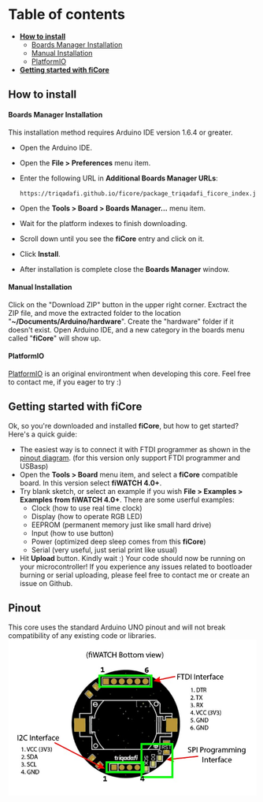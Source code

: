 

# Table of contents
* **[How to install](#how-to-install)**
	- [Boards Manager Installation](#boards-manager-installation)
	- [Manual Installation](#manual-installation)
	- [PlatformIO](#platformio)
* **[Getting started with fiCore](#getting-started-with-ficore)**

## How to install
#### Boards Manager Installation
This installation method requires Arduino IDE version 1.6.4 or greater.
* Open the Arduino IDE.
* Open the **File > Preferences** menu item.
* Enter the following URL in **Additional Boards Manager URLs**:

    ```
    https://triqadafi.github.io/ficore/package_triqadafi_ficore_index.json
    ```

* Open the **Tools > Board > Boards Manager...** menu item.
* Wait for the platform indexes to finish downloading.
* Scroll down until you see the **fiCore** entry and click on it.
* Click **Install**.
* After installation is complete close the **Boards Manager** window.

#### Manual Installation
Click on the "Download ZIP" button in the upper right corner. Exctract the ZIP file, and move the extracted folder to the location "**~/Documents/Arduino/hardware**". Create the "hardware" folder if it doesn't exist.
Open Arduino IDE, and a new category in the boards menu called "**fiCore**" will show up.

#### PlatformIO
[PlatformIO](http://platformio.org) is an original environtment when developing this core. Feel free to contact me, if you eager to try :)


## Getting started with fiCore
Ok, so you're downloaded and installed **fiCore**, but how to get started? Here's a quick guide:
* The easiest way is to connect it with FTDI programmer as shown in the [pinout diagram](#pinout). (for this version only support FTDI programmer and USBasp)
* Open the **Tools > Board** menu item, and select a **fiCore** compatible board. In this version select **fiWATCH 4.0+**.
* Try blank sketch, or select an example if you wish **File > Examples > Examples from fiWATCH 4.0+**.
There are some userful examples:
    - Clock (how to use real time clock)
    - Display (how to operate RGB LED)
    - EEPROM (permanent memory just like small hard drive)
    - Input (how to use button)
    - Power (optimized deep sleep comes from this **fiCore**)
    - Serial (very useful, just serial print like usual)
* Hit **Upload** button. Kindly wait :)
Your code should now be running on your microcontroller! If you experience any issues related to bootloader burning or serial uploading, please feel free to contact me or create an issue on Github.


## Pinout
This core uses the standard Arduino UNO pinout and will not break compatibility of any existing code or libraries.
![Current Device](https://raw.githubusercontent.com/triqadafi/fiWATCH/master/img/pinout.jpg)
